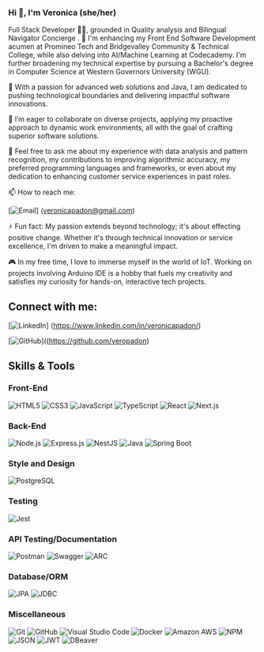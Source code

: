 ### Hi 👋, I'm Veronica (she/her)

Full Stack Developer 👩‍💻, grounded in Quality analysis and Bilingual Navigator Concierge . 🔭 I'm enhancing my Front End Software Development acumen at Promineo Tech and Bridgevalley Community & Technical College, while also delving into AI/Machine Learning at Codecademy. I'm further broadening my technical expertise by pursuing a Bachelor's degree in Computer Science at Western Governors University (WGU).

🌱 With a passion for advanced web solutions and Java, I am dedicated to pushing technological boundaries and delivering impactful software innovations.

👯 I’m eager to collaborate on diverse projects, applying my proactive approach to dynamic work environments, all with the goal of crafting superior software solutions.

💬 Feel free to ask me about my experience with data analysis and pattern recognition, my contributions to improving algorithmic accuracy, my preferred programming languages and frameworks, or even about my dedication to enhancing customer service experiences in past roles.

📫 How to reach me: 

[![Email](https://img.shields.io/badge/Email-D14836?style=for-the-badge&logo=gmail&logoColor=white)]  (veronicapadon@gmail.com)




 ⚡ Fun fact: My passion extends beyond technology; it's about effecting positive change. Whether it's through technical innovation or service excellence, I'm driven to make a meaningful impact.
 

🎮 In my free time, I love to immerse myself in the world of IoT. Working on projects involving Arduino IDE is a hobby that fuels my creativity and satisfies my curiosity for hands-on, interactive tech projects.


## Connect with me:

[![LinkedIn](https://img.shields.io/badge/LinkedIn-0077B5?style=for-the-badge&logo=linkedin&logoColor=white)]  (https://www.linkedin.com/in/veronicapadon/) 

[![GitHub](https://img.shields.io/badge/GitHub-100000?style=for-the-badge&logo=github&logoColor=white)]((https://github.com/veropadon) 





## Skills & Tools

### Front-End
![HTML5](https://img.shields.io/badge/HTML5-E34F26?style=flat&logo=html5&logoColor=white)
![CSS3](https://img.shields.io/badge/CSS3-1572B6?style=flat&logo=css3&logoColor=white)
![JavaScript](https://img.shields.io/badge/JavaScript-F7DF1E?style=flat&logo=javascript&logoColor=black)
![TypeScript](https://img.shields.io/badge/TypeScript-007ACC?style=flat&logo=typescript&logoColor=white)
![React](https://img.shields.io/badge/React-20232A?style=flat&logo=react&logoColor=61DAFB)
![Next.js](https://img.shields.io/badge/Next.js-000000?style=flat&logo=next.js&logoColor=white)


### Back-End
![Node.js](https://img.shields.io/badge/Node.js-339933?style=flat&logo=nodedotjs&logoColor=white)
![Express.js](https://img.shields.io/badge/Express.js-404D59?style=flat)
![NestJS](https://img.shields.io/badge/NestJS-E0234E?style=flat&logo=nestjs&logoColor=white)
![Java](https://img.shields.io/badge/Java-007396?style=flat&logo=java&logoColor=white)
![Spring Boot](https://img.shields.io/badge/Spring_Boot-6DB33F?style=flat&logo=spring-boot&logoColor=white)

### Style and Design
![PostgreSQL](https://img.shields.io/badge/PostgreSQL-316192?style=flat&logo=postgresql&logoColor=white)


### Testing
![Jest](https://img.shields.io/badge/Jest-C21325?style=flat&logo=jest&logoColor=white)


### API Testing/Documentation

![Postman](https://img.shields.io/badge/Postman-FF6C37?style=flat&logo=postman&logoColor=white)
![Swagger](https://img.shields.io/badge/Swagger-85EA2D?style=flat&logo=swagger&logoColor=black)
![ARC](https://img.shields.io/badge/ARC-000000?style=flat&logo=Advanced%20REST%20Client&logoColor=white)



### Database/ORM
![JPA](https://img.shields.io/badge/JPA-007396?style=flat&logo=java&logoColor=white)
![JDBC](https://img.shields.io/badge/JDBC-007396?style=flat&logo=java&logoColor=white)






### Miscellaneous
![Git](https://img.shields.io/badge/Git-F05032?style=flat&logo=git&logoColor=white)
![GitHub](https://img.shields.io/badge/GitHub-100000?style=flat&logo=github&logoColor=white)
![Visual Studio Code](https://img.shields.io/badge/Visual_Studio_Code-007ACC?style=flat&logo=visual-studio-code&logoColor=white)
![Docker](https://img.shields.io/badge/Docker-2496ED?style=flat&logo=docker&logoColor=white)
![Amazon AWS](https://img.shields.io/badge/Amazon_AWS-232F3E?style=flat&logo=amazon-aws&logoColor=white)
![NPM](https://img.shields.io/badge/NPM-CB3837?style=flat&logo=npm&logoColor=white)
![JSON](https://img.shields.io/badge/JSON-000000?style=flat&logo=json&logoColor=white)
![JWT](https://img.shields.io/badge/JWT-000000?style=flat&logo=JSON%20web%20tokens)
![DBeaver](https://img.shields.io/badge/DBeaver-79A9D1?style=flat&logo=dbeaver&logoColor=white)







